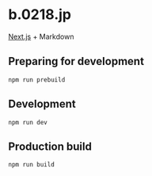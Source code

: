 # b.0218.jp

[Next.js](https://nextjs.org/) + Markdown

## Preparing for development

```
npm run prebuild
```

## Development

```
npm run dev
```

## Production build

```
npm run build
```
